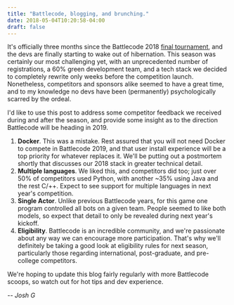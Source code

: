 ```yaml
---
title: "Battlecode, blogging, and brunching."
date: 2018-05-04T10:20:58-04:00
draft: false
---
```


It's officially three months since the Battlecode 2018 [final tournament](https://www.youtube.com/watch?v=QdljkowowC4), and the devs are finally starting to wake out of hibernation.  This season was certainly our most challenging yet, with an unprecedented number of registrations, a 60% green development team, and a tech stack we decided to completely rewrite only weeks before the competition launch.  Nonetheless, competitors and sponsors alike seemed to have a great time, and to my knowledge no devs have been (permanently) psychologically scarred by the ordeal.

I'd like to use this post to address some competitor feedback we received during and after the season, and provide some insight as to the direction Battlecode will be heading in 2019.

1. __Docker__.  This was a mistake.  Rest assured that you will not need Docker to compete in Battlecode 2019, and that user install experience will be a top priority for whatever replaces it.  We'll be putting out a postmortem shortly that discusses our 2018 stack in greater technical detail.
2. __Multiple languages__.  We liked this, and competitors did too; just over 50% of competitors used Python, with another ~35% using Java and the rest C/++.  Expect to see support for multiple languages in next year's competition.
3. __Single Actor__.  Unlike previous Battlecode years, for this game one program controlled all bots on a given team.  People seemed to like both models, so expect that detail to only be revealed during next year's kickoff.
4. __Eligibility__.  Battlecode is an incredible community, and we're passionate about any way we can encourage more participation.  That's why we'll definitely be taking a good look at eligibility rules for next season, particularly those regarding international, post-graduate, and pre-college competitors.

We're hoping to update this blog fairly regularly with more Battlecode scoops, so watch out for hot tips and dev experience.

 \-- _Josh G_
